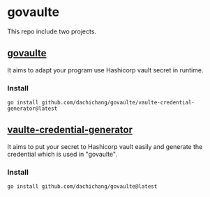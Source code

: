 # govaulte

This repo include two projects.

## [govaulte](https://github.com/DachiChang/govaulte/tree/main/govaulte)

It aims to adapt your program use Hashicorp vault secret in runtime.

### Install

```shell
go install github.com/dachichang/govaulte/vaulte-credential-generator@latest
```


## [vaulte-credential-generator](https://github.com/DachiChang/govaulte/tree/main/vaulte-credential-generator)

It aims to put your secret to Hashicorp vault easily and generate the credential which is used in "govaulte".

### Install

```shell
go install github.com/dachichang/govaulte@latest
```
